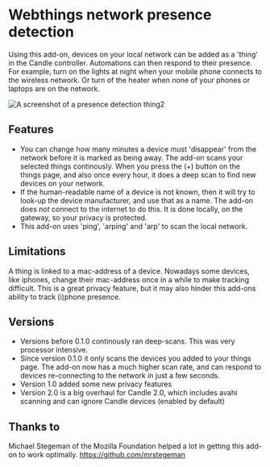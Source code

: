 # Webthings network presence detection

Using this add-on, devices on your local network can be added as a 'thing' in the Candle controller. Automations can then respond to their presence. For example, turn on the lights at night when your mobile phone connects to the wireless network. Or turn of the heater when none of your phones or laptops are on the network.

![A screenshot of a presence detection thing2](https://raw.githubusercontent.com/flatsiedatsie/webthings-network-presence-detection/master/presence-detection-screenshot.png)

## Features
- You can change how many minutes a device must 'disappear' from the network before it is marked as being away. The add-on scans your selected things continously. When you press the (+) button on the things page, and also once every hour, it does a deep scan to find new devices on your network.
- If the human-readable name of a device is not known, then it will try to look-up the device manufacturer, and use that as a name. The add-on does _not_ connect to the internet to do this. It is done locally, on the gateway, so your privacy is protected.
- This add-on uses 'ping', 'arping' and 'arp' to scan the local network.


## Limitations
A thing is linked to a mac-address of a device. Nowadays some devices, like iphones, change their mac-address once in a while to make tracking difficult. This is a great privacy feature, but it may also hinder this add-ons ability to track (i)phone presence.

## Versions
- Versions before 0.1.0 continously ran deep-scans. This was very processor intensive.
- Since version 0.1.0 it only scans the devices you added to your things page. The add-on now has a much higher scan rate, and can respond to devices re-connecting to the network in just a few seconds.
- Version 1.0 added some new privacy features
- Version 2.0 is a big overhaul for Candle 2.0, which includes avahi scanning and can ignore Candle devices (enabled by default)

## Thanks to
Michael Stegeman of the Mozilla Foundation helped a lot in getting this add-on to work optimally.
https://github.com/mrstegeman

